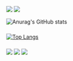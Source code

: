 <img src="https://img.shields.io/badge/C%23-239120?style=for-the-badge&logo=c-sharp&logoColor=white" /> <img src="https://img.shields.io/badge/JavaScript-F7DF1E?style=for-the-badge&logo=javascript&logoColor=black" />

![Anurag's GitHub stats](https://github-readme-stats.vercel.app/api?username=guih2127&show_icons=true&theme=radical)
###  
[![Top Langs](https://github-readme-stats.vercel.app/api/top-langs/?username=guih2127&layout=compact&theme=radical)](https://github.com/guih2127/github-readme-stats)
###

<a href="www.twitter.com/guih2127"><img src="https://img.shields.io/badge/Twitter-1DA1F2?style=for-the-badge&logo=twitter&logoColor=white" /></a>
<a href="https://www.linkedin.com/in/guilherme-reis-araujo-4a774014a/"><img src="https://img.shields.io/badge/LinkedIn-0077B5?style=for-the-badge&logo=linkedin&logoColor=white" /></a>
<a href="www.instagram.com/guih2127"><img src="https://img.shields.io/badge/Instagram-E4405F?style=for-the-badge&logo=instagram&logoColor=white" /></a>
